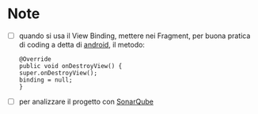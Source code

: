# Note

- [ ] quando si usa il View Binding, mettere nei Fragment, per buona pratica di coding a detta di 
[android](https://developer.android.com/topic/libraries/view-binding?hl=it), il metodo:
    ```
    @Override
    public void onDestroyView() {
    super.onDestroyView();
    binding = null;
    }
    ```
  
- [ ] per analizzare il progetto con 
[SonarQube](https://docs.sonarsource.com/sonarqube/latest/analyzing-source-code/scanners/sonarscanner-for-gradle/#analyzing)
